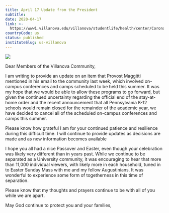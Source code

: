 ```yaml
---
title: April 17 Update from the President
subtitle: 
date: 2020-04-17
link: >-
  https://www1.villanova.edu/villanova/studentlife/health/center/Coronavirus/apr-17-update-summer-2020.html
countryCode: us
status: published
instituteSlug: us-villanova
---
```

![](https://www1.villanova.edu/etc/designs/villanova/favicon.ico)

Dear Members of the Villanova Community,

I am writing to provide an update on an item that Provost Maggitti mentioned in his email to the community last week, which involved on-campus conferences and camps scheduled to be held this summer. It was my hope that we would be able to allow these programs to go forward, but given the continued uncertainty regarding the official end of the stay-at-home order and the recent announcement that all Pennsylvania K-12 schools would remain closed for the remainder of the academic year, we have decided to cancel all of the scheduled on-campus conferences and camps this summer.

Please know how grateful I am for your continued patience and resilience during this difficult time. I will continue to provide updates as decisions are made and as new information becomes available

I hope you all had a nice Passover and Easter, even though your celebration was likely very different than in years past. While we continue to be separated as a University community, it was encouraging to hear that more than 11,000 individual viewers, with likely more in each household, tuned in to Easter Sunday Mass with me and my fellow Augustinians. It was wonderful to experience some form of togetherness in this time of separation.

Please know that my thoughts and prayers continue to be with all of you while we are apart.

May God continue to protect you and your families,